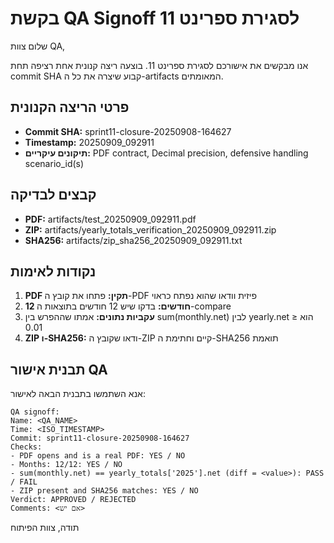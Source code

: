 # בקשת QA Signoff לסגירת ספרינט 11

שלום צוות QA,

אנו מבקשים את אישורכם לסגירת ספרינט 11. בוצעה ריצה קנונית אחת רציפה תחת commit SHA קבוע שיצרה את כל ה-artifacts המאומתים.

## פרטי הריצה הקנונית
- **Commit SHA:** sprint11-closure-20250908-164627
- **Timestamp:** 20250909_092911
- **תיקונים עיקריים:** PDF contract, Decimal precision, defensive handling scenario_id(s)

## קבצים לבדיקה
- **PDF:** artifacts/test_20250909_092911.pdf
- **ZIP:** artifacts/yearly_totals_verification_20250909_092911.zip
- **SHA256:** artifacts/zip_sha256_20250909_092911.txt

## נקודות לאימות
1. **PDF תקין:** פתחו את קובץ ה-PDF פיזית וודאו שהוא נפתח כראוי
2. **12 חודשים:** בדקו שיש 12 חודשים בתוצאות ה-compare
3. **עקביות נתונים:** אמתו שההפרש בין sum(monthly.net) לבין yearly.net הוא ≤ 0.01
4. **ZIP ו-SHA256:** ודאו שקובץ ה-ZIP קיים וחתימת ה-SHA256 תואמת

## תבנית אישור QA
אנא השתמשו בתבנית הבאה לאישור:

```
QA signoff:
Name: <QA_NAME>
Time: <ISO_TIMESTAMP>
Commit: sprint11-closure-20250908-164627
Checks:
- PDF opens and is a real PDF: YES / NO
- Months: 12/12: YES / NO
- sum(monthly.net) == yearly_totals['2025'].net (diff = <value>): PASS / FAIL
- ZIP present and SHA256 matches: YES / NO
Verdict: APPROVED / REJECTED
Comments: <אם יש>
```

תודה,
צוות הפיתוח
